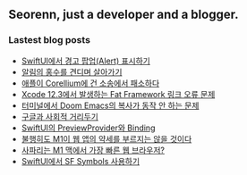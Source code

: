 ## Seorenn, just a developer and a blogger.

### Lastest blog posts

<!-- BLOG-POST-LIST:START -->
- [SwiftUI에서 경고 팝업(Alert) 표시하기](https://seorenn.tistory.com/180)
- [알림의 홍수를 견디며 살아가기](https://seorenn.tistory.com/179)
- [애플이 Corellium에 건 소송에서 패소하다](https://seorenn.tistory.com/178)
- [Xcode 12.3에서 발생하는 Fat Framework 링크 오류 문제](https://seorenn.tistory.com/177)
- [터미널에서 Doom Emacs의 복사가 동작 안 하는 문제](https://seorenn.tistory.com/175)
- [구글과 사회적 거리두기](https://seorenn.tistory.com/176)
- [SwiftUI의 PreviewProvider와 Binding](https://seorenn.tistory.com/174)
- [불행히도 M1이 웹 앱의 약세를 부르지는 않을 것이다](https://seorenn.tistory.com/173)
- [사파리는 M1 맥에서 가장 빠른 웹 브라우저?](https://seorenn.tistory.com/172)
- [SwiftUI에서 SF Symbols 사용하기](https://seorenn.tistory.com/170)
<!-- BLOG-POST-LIST:END -->

